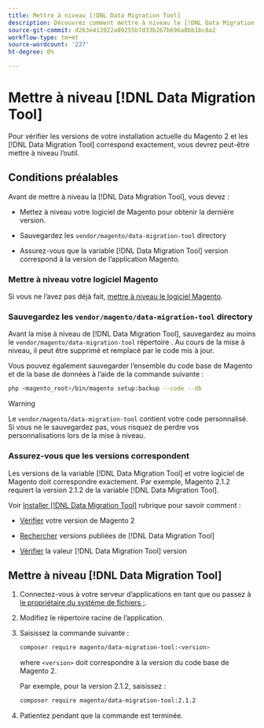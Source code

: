 ```yaml
---
title: Mettre à niveau [!DNL Data Migration Tool]
description: Découvrez comment mettre à niveau le [!DNL Data Migration Tool] pour transférer des données entre le Magento 1 et le Magento 2.
source-git-commit: d263e412022a89255b7d33b267b696a8bb1bc8a2
workflow-type: tm+mt
source-wordcount: '227'
ht-degree: 0%

---
```



# Mettre à niveau [!DNL Data Migration Tool]

Pour vérifier les versions de votre installation actuelle du Magento 2 et les [!DNL Data Migration Tool] correspond exactement, vous devrez peut-être mettre à niveau l’outil.

## Conditions préalables

Avant de mettre à niveau la [!DNL Data Migration Tool], vous devez :

* Mettez à niveau votre logiciel de Magento pour obtenir la dernière version.

* Sauvegardez les `vendor/magento/data-migration-tool` directory

* Assurez-vous que la variable [!DNL Data Migration Tool] version correspond à la version de l’application Magento.

### Mettre à niveau votre logiciel Magento

Si vous ne l’avez pas déjà fait, [mettre à niveau le logiciel Magento](../../upgrade/overview.md).

### Sauvegardez les `vendor/magento/data-migration-tool` directory

Avant la mise à niveau de [!DNL Data Migration Tool], sauvegardez au moins le `vendor/magento/data-migration-tool` répertoire . Au cours de la mise à niveau, il peut être supprimé et remplacé par le code mis à jour.

Vous pouvez également sauvegarder l’ensemble du code base de Magento et de la base de données à l’aide de la commande suivante :

```bash
php <magento_root>/bin/magento setup:backup --code --db
```

>[!WARNING]
>
>Le `vendor/magento/data-migration-tool` contient votre code personnalisé. Si vous ne le sauvegardez pas, vous risquez de perdre vos personnalisations lors de la mise à niveau.


### Assurez-vous que les versions correspondent

Les versions de la variable [!DNL Data Migration Tool] et votre logiciel de Magento doit correspondre exactement. Par exemple, Magento 2.1.2 requiert la version 2.1.2 de la variable [!DNL Data Migration Tool].

Voir [Installer [!DNL Data Migration Tool]](install.md) rubrique pour savoir comment :

* [Vérifier](install.md#check-your-version) votre version de Magento 2

* [Rechercher](install.md#find-released-versions-of-data-migration-tool) versions publiées de [!DNL Data Migration Tool]

* [Vérifier](install.md#check-version-of-installed-data-migration-tool) la valeur [!DNL Data Migration Tool] version

## Mettre à niveau [!DNL Data Migration Tool]

1. Connectez-vous à votre serveur d’applications en tant que ou passez à [le propriétaire du système de fichiers ;](../../installation/prerequisites/file-system/overview.md).
1. Modifiez le répertoire racine de l’application.
1. Saisissez la commande suivante :

   ```bash
   composer require magento/data-migration-tool:<version>
   ```

   where `<version>` doit correspondre à la version du code base de Magento 2.

   Par exemple, pour la version 2.1.2, saisissez :

   ```bash
   composer require magento/data-migration-tool:2.1.2
   ```

1. Patientez pendant que la commande est terminée.
